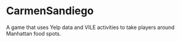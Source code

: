 # CarmenSandiego

A game that uses Yelp data and VILE activities to take players around Manhattan food spots.
